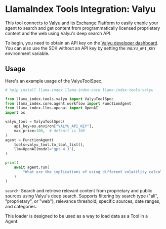 # LlamaIndex Tools Integration: Valyu

This tool connects to [Valyu](https://www.valyu.network/) and its [Exchange Platform](https://platform.valyu.network/) to easily enable
your agent to search and get content from programmatically licensed proprietary content and the web using Valyu's deep search API.

To begin, you need to obtain an API key on the [Valyu developer dashboard](https://platform.valyu.network/user/account/api-keys). You can also use the SDK without an API key by setting the `VALYU_API_KEY` environment variable.

## Usage

Here's an example usage of the ValyuToolSpec.

```python
# %pip install llama-index llama-index-core llama-index-tools-valyu

from llama_index.tools.valyu import ValyuToolSpec
from llama_index.core.agent.workflow import FunctionAgent
from llama_index.llms.openai import OpenAI
import os

valyu_tool = ValyuToolSpec(
    api_key=os.environ["VALYU_API_KEY"],
    max_price=100,  # default is 100
)
agent = FunctionAgent(
    tools=valyu_tool.to_tool_list(),
    llm=OpenAI(model="gpt-4.1"),
)

print(
    await agent.run(
        "What are the implications of using different volatility calculation methods (EWMA vs. GARCH) in Value at Risk (VaR) modeling for fixed income portfolios?"
    )
)
```

`search`: Search and retrieve relevant content from proprietary and public sources using Valyu's deep search. Supports filtering by search type ("all", "proprietary", or "web"), relevance threshold, specific sources, date ranges, and categories.

This loader is designed to be used as a way to load data as a Tool in a Agent.
